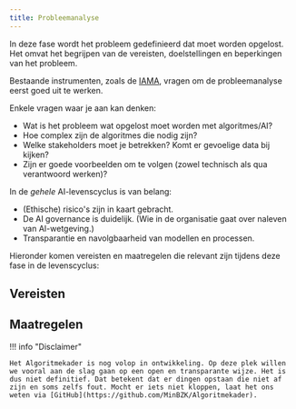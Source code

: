 ```yaml
--- 
title: Probleemanalyse
---
```


In deze fase wordt het probleem gedefinieerd dat moet worden opgelost. Het omvat het begrijpen van de vereisten, doelstellingen en beperkingen van het probleem.

Bestaande instrumenten, zoals de [IAMA](https://www.rijksoverheid.nl/documenten/rapporten/2021/02/25/impact-assessment-mensenrechten-en-algoritmes), vragen om de probleemanalyse eerst goed uit te werken. 

Enkele vragen waar je aan kan denken:
- Wat is het probleem wat opgelost moet worden met algoritmes/AI?
- Hoe complex zijn de algoritmes die nodig zijn? 
- Welke stakeholders moet je betrekken? Komt er gevoelige data bij kijken?
- Zijn er goede voorbeelden om te volgen (zowel technisch als qua verantwoord werken)?

In de _gehele_ AI-levenscyclus is van belang:
- (Ethische) risico's zijn in kaart gebracht.
- De AI governance is duidelijk. (Wie in de organisatie gaat over naleven van AI-wetgeving.)
- Transparantie en navolgbaarheid van modellen en processen.

Hieronder komen vereisten en maatregelen die relevant zijn tijdens deze fase in de levenscyclus:

## Vereisten 

## Maatregelen

<!-- list levenscyclus/probleemanalyse -->
    
!!! info "Disclaimer"

    Het Algoritmekader is nog volop in ontwikkeling. Op deze plek willen we vooral aan de slag gaan op een open en transparante wijze. Het is dus niet definitief. Dat betekent dat er dingen opstaan die niet af zijn en soms zelfs fout. Mocht er iets niet kloppen, laat het ons weten via [GitHub](https://github.com/MinBZK/Algoritmekader).
